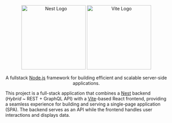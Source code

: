 <p align="center">
  <a href="http://nestjs.com/" target="blank"><img src="https://nestjs.com/img/logo-small.svg" width="200" alt="Nest Logo" /></a>
  <a href="https://vite.dev/" target="blank"><img src="https://vite.dev/logo.svg" width="200" alt="Vite Logo" /></a>
  
</p>

  <p align="center">A fullstack <a href="http://nodejs.org" target="_blank">Node.js</a> framework for building efficient and scalable server-side applications.</p>

This project is a full-stack application that combines a [Nest](https://github.com/nestjs/nest) backend (_Hybrid_ ~ REST + GraphQL API) with a [Vite](https://vite.dev/)-based React frontend, providing a seamless experience for building and serving a single-page application (SPA). The backend serves as an API while the frontend handles user interactions and displays data.
